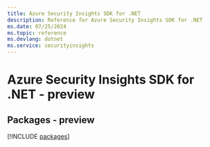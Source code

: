 ```yaml
---
title: Azure Security Insights SDK for .NET
description: Reference for Azure Security Insights SDK for .NET
ms.date: 07/25/2024
ms.topic: reference
ms.devlang: dotnet
ms.service: securityinsights
---
```

# Azure Security Insights SDK for .NET - preview
## Packages - preview
[!INCLUDE [packages](security-insights-index.md)]